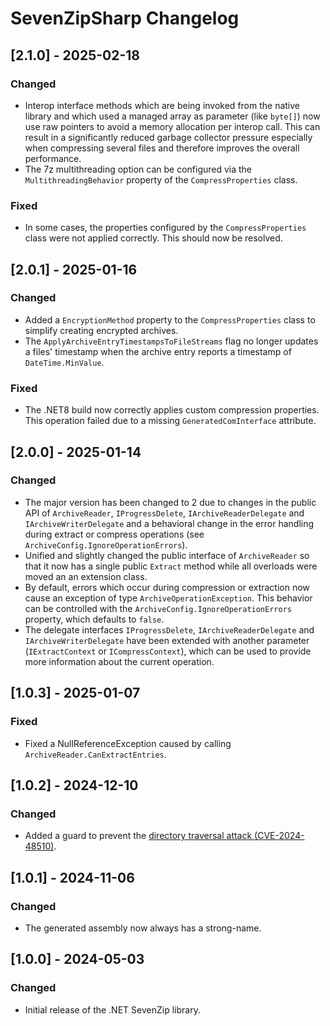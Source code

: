 # SevenZipSharp Changelog

## [2.1.0] - 2025-02-18

### Changed

- Interop interface methods which are being invoked from the native library and which used a managed array as parameter
  (like `byte[]`) now use raw pointers to avoid a memory allocation per interop call. 
  This can result in a significantly reduced garbage collector pressure especially when compressing several
  files and therefore improves the overall performance.
- The 7z multithreading option can be configured via the `MultithreadingBehavior` property of the `CompressProperties` class.

### Fixed

- In some cases, the properties configured by the `CompressProperties` class were not applied correctly. This
  should now be resolved.

## [2.0.1] - 2025-01-16

### Changed

- Added a `EncryptionMethod` property to the `CompressProperties` class to simplify creating encrypted archives.
- The `ApplyArchiveEntryTimestampsToFileStreams` flag no longer updates a files' timestamp when the archive entry reports a timestamp of `DateTime.MinValue`.

### Fixed

- The .NET8 build now correctly applies custom compression properties. This operation failed due to a missing `GeneratedComInterface`
  attribute.

## [2.0.0] - 2025-01-14

### Changed

- The major version has been changed to 2 due to changes in the public API of `ArchiveReader`, `IProgressDelete`, `IArchiveReaderDelegate` and `IArchiveWriterDelegate`
  and a behavioral change in the error handling during extract or compress operations (see `ArchiveConfig.IgnoreOperationErrors`).
- Unified and slightly changed the public interface of `ArchiveReader` so that it now has a single public `Extract`
  method while all overloads were moved an an extension class.
- By default, errors which occur during compression or extraction now cause an exception of type `ArchiveOperationException`.
  This behavior can be controlled with the `ArchiveConfig.IgnoreOperationErrors` property, which defaults to `false`.
- The delegate interfaces `IProgressDelete`, `IArchiveReaderDelegate` and `IArchiveWriterDelegate` have been
  extended with another parameter (`IExtractContext` or `ICompressContext`), which can be used to provide
  more information about the current operation.

## [1.0.3] - 2025-01-07

### Fixed

- Fixed a NullReferenceException caused by calling `ArchiveReader.CanExtractEntries`.

## [1.0.2] - 2024-12-10

### Changed

- Added a guard to prevent the [directory traversal attack (CVE-2024-48510)](https://github.com/advisories/GHSA-xhg6-9j5j-w4vf).

## [1.0.1] - 2024-11-06

### Changed

- The generated assembly now always has a strong-name.

## [1.0.0] - 2024-05-03

### Changed

- Initial release of the .NET SevenZip library.